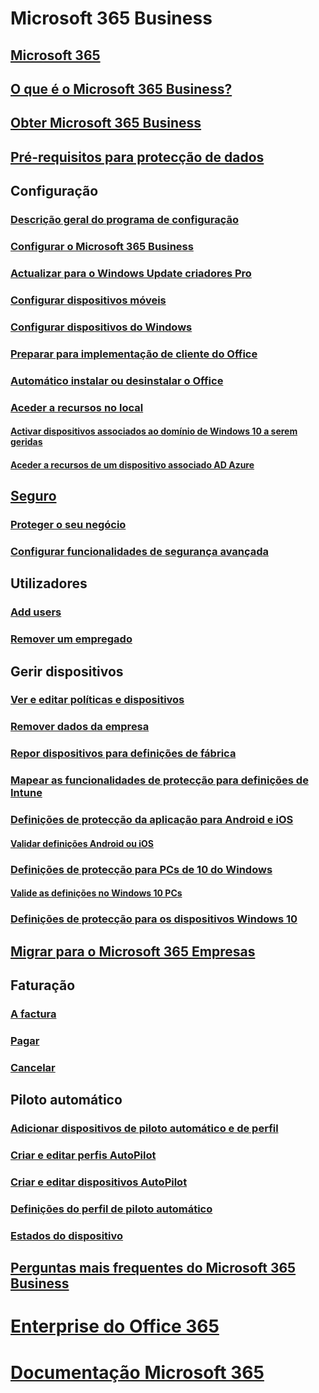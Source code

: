 # Microsoft 365 Business
## [Microsoft 365](index.md)
## [O que é o Microsoft 365 Business?](microsoft-365-business-overview.md)
## [Obter Microsoft 365 Business](sign-up.md)
## [Pré-requisitos para protecção de dados](pre-requisites-for-data-protection.md)
## Configuração
### [Descrição geral do programa de configuração](set-up-overview.md)
### [Configurar o Microsoft 365 Business](set-up.md)
### [Actualizar para o Windows Update criadores Pro](upgrade-to-windows-pro-creators-update.md)
### [Configurar dispositivos móveis](set-up-mobile-devices.md)
### [Configurar dispositivos do Windows](set-up-windows-devices.md)
### [Preparar para implementação de cliente do Office](prepare-for-office-client-deployment.md)
### [Automático instalar ou desinstalar o Office](auto-install-or-uninstall-office.md)
### [Aceder a recursos no local]()
#### [Activar dispositivos associados ao domínio de Windows 10 a serem geridas](manage-windows-devices.md)
#### [Aceder a recursos de um dispositivo associado AD Azure](access-resources.md)
## [Seguro](security-features.md)
### [Proteger o seu negócio](/Office365/Admin/security-and-compliance/secure-your-business-data?toc=/microsoft-365/business/toc.json&bc=/microsoft-365/business/breadcrumb/toc.json)
### [Configurar funcionalidades de segurança avançada](set-up-advanced-security.md)
## Utilizadores
### [Add users](add-users-m365b.md)
### [Remover um empregado](/Office365/Admin/add-users/remove-former-employee?toc=/microsoft-365/business/toc.json&bc=/microsoft-365/business/breadcrumb/toc.json)
## Gerir dispositivos
### [Ver e editar políticas e dispositivos](view-policies-and-devices.md)
### [Remover dados da empresa](remove-company-data.md)
### [Repor dispositivos para definições de fábrica](reset-devices-to-factory-settings.md)
### [Mapear as funcionalidades de protecção para definições de Intune](map-protection-features-to-intune-settings.md)
### [Definições de protecção da aplicação para Android e iOS](app-protection-settings-for-android-and-ios.md)
#### [Validar definições Android ou iOS](validate-settings-on-android-or-ios.md)
### [Definições de protecção para PCs de 10 do Windows](protection-settings-for-windows-10-pcs.md)
#### [Valide as definições no Windows 10 PCs](validate-settings-on-windows-10-pcs.md)
### [Definições de protecção para os dispositivos Windows 10](protection-settings-for-windows-10-devices.md)
## [Migrar para o Microsoft 365 Empresas](migrate-to-microsoft-365-business.md)
## Faturação
### [A factura](/Office365/Admin/subscriptions-and-billing/view-your-bill-or-invoice?toc=/microsoft-365/business/toc.json&bc=/microsoft-365/business/breadcrumb/toc.json)
### [Pagar](/Office365/Admin/subscriptions-and-billing/pay-for-your-subscription?toc=/microsoft-365/business/toc.json&bc=/microsoft-365/business/breadcrumb/toc.json)
### [Cancelar](/Office365/Admin/subscriptions-and-billing/cancel-your-subscription?toc=/microsoft-365/business/toc.json&bc=/microsoft-365/business/breadcrumb/toc.json)
## Piloto automático
### [Adicionar dispositivos de piloto automático e de perfil](add-autopilot-devices-and-profile.md)
### [Criar e editar perfis AutoPilot](create-and-edit-autopilot-profiles.md)
### [Criar e editar dispositivos AutoPilot](create-and-edit-autopilot-devices.md)
### [Definições do perfil de piloto automático](autopilot-profile-settings.md)
### [Estados do dispositivo](device-states.md)
## [Perguntas mais frequentes do Microsoft 365 Business](support/microsoft-365-business-faqs.md)
# [Enterprise do Office 365](https://docs.microsoft.com/office365/enterprise)
# [Documentação Microsoft 365](https://docs.microsoft.com/microsoft-365)